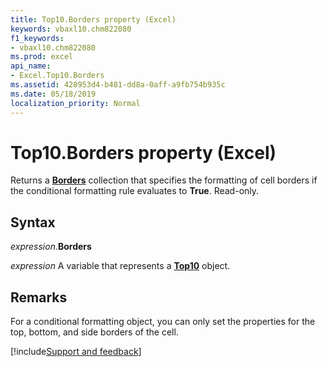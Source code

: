 ```yaml
---
title: Top10.Borders property (Excel)
keywords: vbaxl10.chm822080
f1_keywords:
- vbaxl10.chm822080
ms.prod: excel
api_name:
- Excel.Top10.Borders
ms.assetid: 428953d4-b481-dd8a-0aff-a9fb754b935c
ms.date: 05/18/2019
localization_priority: Normal
---
```



# Top10.Borders property (Excel)

Returns a **[Borders](Excel.Borders.md)** collection that specifies the formatting of cell borders if the conditional formatting rule evaluates to **True**. Read-only.


## Syntax

_expression_.**Borders**

_expression_ A variable that represents a **[Top10](Excel.Top10.md)** object.


## Remarks

For a conditional formatting object, you can only set the properties for the top, bottom, and side borders of the cell.



[!include[Support and feedback](~/includes/feedback-boilerplate.md)]